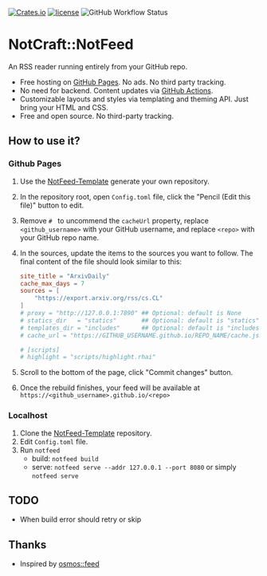[![Crates.io](https://img.shields.io/crates/v/notfeet.svg)](https://crates.io/crates/notfeed)
[![license](https://img.shields.io/github/license/notcraft/notfeed.svg?maxAge=86400)](LICENSE)
![GitHub Workflow Status](https://img.shields.io/github/workflow/status/notcraft/notfeed/CICD)

# NotCraft::NotFeed

An RSS reader running entirely from your GitHub repo.

- Free hosting on [GitHub Pages](https://pages.github.com/). No ads. No third party tracking.
- No need for backend. Content updates via [GitHub Actions](https://github.com/features/actions).
- Customizable layouts and styles via templating and theming API. Just bring your HTML and CSS.
- Free and open source. No third-party tracking.

## How to use it?

### Github Pages

1. Use the [NotFeed-Template](https://github.com/NotCraft/NotFeed-Template) generate your own repository.
2. In the repository root, open `Config.toml` file, click the "Pencil (Edit this file)" button to edit.
3. Remove `# ` to uncommend the `cacheUrl` property, replace `<github_username>` with your GitHub username, and
   replace `<repo>` with your GitHub repo name.
4. In the sources, update the items to the sources you want to follow. The final content of the file should look similar
   to this:

   ```toml
   site_title = "ArxivDaily"
   cache_max_days = 7
   sources = [
       "https://export.arxiv.org/rss/cs.CL"
   ]
   # proxy = "http://127.0.0.1:7890" ## Optional: default is None
   # statics_dir   = "statics"       ## Optional: default is "statics"
   # templates_dir = "includes"      ## Optional: default is "includes"
   # cache_url = "https://GITHUB_USERNAME.github.io/REPO_NAME/cache.json"
   
   # [scripts]
   # highlight = "scripts/highlight.rhai"
   ```

5. Scroll to the bottom of the page, click "Commit changes" button.
6. Once the rebuild finishes, your feed will be available at `https://<github_username>.github.io/<repo>`

### Localhost

1. Clone the [NotFeed-Template](https://github.com/NotCraft/NotFeed-Template) repository.
2. Edit `Config.toml` file.
3. Run `notfeed`
    + build: `notfeed build`
    + serve: `notfeed serve --addr 127.0.0.1 --port 8080` or simply `notfeed serve`

## TODO

+ When build error should retry or skip

## Thanks

+ Inspired by [osmos::feed](https://github.com/osmoscraft/osmosfeed)